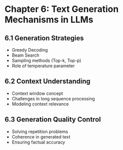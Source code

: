 # Chapter 6: Text Generation Mechanisms in LLMs

## 6.1 Generation Strategies
- Greedy Decoding
- Beam Search
- Sampling methods (Top-k, Top-p)
- Role of temperature parameter

## 6.2 Context Understanding
- Context window concept
- Challenges in long sequence processing
- Modeling context relevance

## 6.3 Generation Quality Control
- Solving repetition problems
- Coherence in generated text
- Ensuring factual accuracy